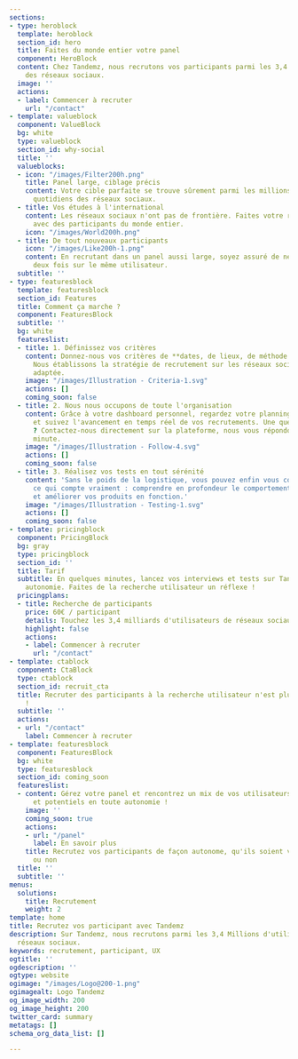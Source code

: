 ```yaml
---
sections:
- type: heroblock
  template: heroblock
  section_id: hero
  title: Faites du monde entier votre panel
  component: HeroBlock
  content: Chez Tandemz, nous recrutons vos participants parmi les 3,4 milliards d'utilisateurs
    des réseaux sociaux.
  image: ''
  actions:
  - label: Commencer à recruter
    url: "/contact"
- template: valueblock
  component: ValueBlock
  bg: white
  type: valueblock
  section_id: why-social
  title: ''
  valueblocks:
  - icon: "/images/Filter200h.png"
    title: Panel large, ciblage précis
    content: Votre cible parfaite se trouve sûrement parmi les millions d'utilisateurs
      quotidiens des réseaux sociaux.
  - title: Vos études à l'international
    content: Les réseaux sociaux n'ont pas de frontière. Faites votre recherche utilisateur
      avec des participants du monde entier.
    icon: "/images/World200h.png"
  - title: De tout nouveaux participants
    icon: "/images/Like200h-1.png"
    content: En recrutant dans un panel aussi large, soyez assuré de ne jamais tomber
      deux fois sur le même utilisateur.
  subtitle: ''
- type: featuresblock
  template: featuresblock
  section_id: Features
  title: Comment ça marche ?
  component: FeaturesBlock
  subtitle: ''
  bg: white
  featureslist:
  - title: 1. Définissez vos critères
    content: Donnez-nous vos critères de **dates, de lieux, de méthode et de cible**.
      Nous établissons la stratégie de recrutement sur les réseaux sociaux la plus
      adaptée.
    image: "/images/Illustration - Criteria-1.svg"
    actions: []
    coming_soon: false
  - title: 2. Nous nous occupons de toute l'organisation
    content: Grâce à votre dashboard personnel, regardez votre planning se remplir
      et suivez l'avancement en temps réel de vos recrutements. Une question, un soucis
      ? Contactez-nous directement sur la plateforme, nous vous répondons dans la
      minute.
    image: "/images/Illustration - Follow-4.svg"
    actions: []
    coming_soon: false
  - title: 3. Réalisez vos tests en tout sérénité
    content: 'Sans le poids de la logistique, vous pouvez enfin vous concentrer sur
      ce qui compte vraiment : comprendre en profondeur le comportement de vos utilisateurs
      et améliorer vos produits en fonction.'
    image: "/images/Illustration - Testing-1.svg"
    actions: []
    coming_soon: false
- template: pricingblock
  component: PricingBlock
  bg: gray
  type: pricingblock
  section_id: ''
  title: Tarif
  subtitle: En quelques minutes, lancez vos interviews et tests sur Tandemz en toute
    autonomie. Faites de la recherche utilisateur un réflexe !
  pricingplans:
  - title: Recherche de participants
    price: 60€ / participant
    details: Touchez les 3,4 milliards d'utilisateurs de réseaux sociaux
    highlight: false
    actions:
    - label: Commencer à recruter
      url: "/contact"
- template: ctablock
  component: CtaBlock
  type: ctablock
  section_id: recruit_cta
  title: Recruter des participants à la recherche utilisateur n'est plus un cauchemar
    !
  subtitle: ''
  actions:
  - url: "/contact"
    label: Commencer à recruter
- template: featuresblock
  component: FeaturesBlock
  bg: white
  type: featuresblock
  section_id: coming_soon
  featureslist:
  - content: Gérez votre panel et rencontrez un mix de vos utilisateurs existants
      et potentiels en toute autonomie !
    image: ''
    coming_soon: true
    actions:
    - url: "/panel"
      label: En savoir plus
    title: Recrutez vos participants de façon autonome, qu'ils soient vos utilisateurs
      ou non
  title: ''
  subtitle: ''
menus:
  solutions:
    title: Recrutement
    weight: 2
template: home
title: Recrutez vos participant avec Tandemz
description: Sur Tandemz, nous recrutons parmi les 3,4 Millions d'utilisateurs des
  réseaux sociaux.
keywords: recrutement, participant, UX
ogtitle: ''
ogdescription: ''
ogtype: website
ogimage: "/images/Logo@200-1.png"
ogimagealt: Logo Tandemz
og_image_width: 200
og_image_height: 200
twitter_card: summary
metatags: []
schema_org_data_list: []

---
```

